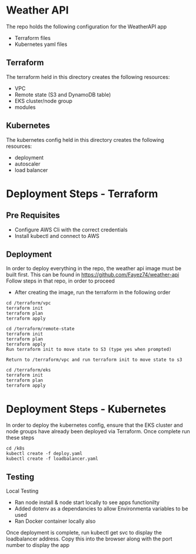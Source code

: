 # Weather API
The repo holds the following configuration for the WeatherAPI app
- Terraform files
- Kubernetes yaml files

## Terraform
The terraform held in this directory creates the following resources:
- VPC
- Remote state (S3 and DynamoDB table)
- EKS cluster/node group
- modules

## Kubernetes
The kubernetes config held in this directory creates the following resources:
- deployment
- autoscaler
- load balancer

# Deployment Steps - Terraform

## Pre Requisites
- Configure AWS Cli with the correct credentials
- Install kubectl and connect to AWS

## Deployment
In order to deploy everything in the repo, the weather api image must be built first. This can be found in https://github.com/Fayez74/weather-api 
Follow steps in that repo, in order to proceed

- After creating the image, run the terraform in the following order

```
cd /terraform/vpc
terraform init
terraform plan
terraform apply

cd /terraform/remote-state
terraform init
terraform plan
terraform apply
Run terraform init to move state to S3 (type yes when prompted)

Return to /terraform/vpc and run terraform init to move state to s3

cd /terraform/eks
terraform init
terraform plan
terraform apply

```

# Deployment Steps - Kubernetes

In order to deploy the kubernetes config, ensure that the EKS cluster and node groups have already been deployed via Terraform. Once complete run these steps
```
cd /k8s
kubectl create -f deploy.yaml
kubectl create -f loadbalancer.yaml
```

## Testing

Local Testing
- Ran node install & node start locally to see apps functionilty
- Added dotenv as a dependancies to allow Environmenta variables to be used
- Ran Docker container locally also

Once deployment is complete, run kubectl get svc to display the loadbalancer address. Copy this into the browser along with the port number to display the app






